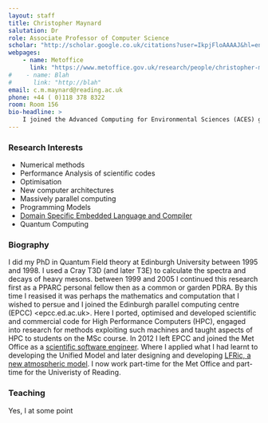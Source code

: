 ```yaml
---
layout: staff
title: Christopher Maynard
salutation: Dr
role: Associate Professor of Computer Science
scholar: "http://scholar.google.co.uk/citations?user=IkpjFloAAAAJ&hl=en"
webpages:
    - name: Metoffice
      link: "https://www.metoffice.gov.uk/research/people/christopher-maynard"
#    - name: Blah
#      link: "http://blah"
email: c.m.maynard@reading.ac.uk
phone: +44 ( 0)118 378 8322
room: Room 156
bio-headline: >
    I joined the Advanced Computing for Environmental Sciences (ACES) group in the department of Computer Science at the Unversity of Reading in January 2018.
---
```


### Research Interests
* Numerical methods
* Performance Analysis of scientific codes
* Optimisation
* New computer architectures
* Massively parallel computing
* Programming Models
* [Domain Specific Embedded Language and Compiler](/projects/LFRic.html)
* Quantum Computing

### Biography

I did my PhD in Quantum Field theory at Edinburgh University between
1995 and 1998. I used a Cray T3D (and later T3E) to calculate the
spectra and decays of heavy mesons.  between 1999 and 2005 I continued
this research first as a PPARC personal fellow then as a common or
garden PDRA. By this time I reasised it was perhaps the mathematics
and computation that I wished to persue and I joined the Edinburgh
parallel computing centre (EPCC) <epcc.ed.ac.uk>. Here I ported,
optimised and developed scientific and commercial code for High
Performance Computers (HPC), engaged into research for methods
exploiting such machines and taught aspects of HPC to students on the
MSc course.  In 2012 I left EPCC and joined the Met Office as a
<a href="http://www.metoffice.gov.uk/research/people/christopher-maynard">scientific software engineer</a>.
Where I applied what I had learnt to developing the Unified Model and later
designing and developing <a
href="https://www.metoffice.gov.uk/research/modelling-systems/lfric">LFRic,
a new atmospheric model</a>. I now work part-time for the Met Office and part-time for the Univeristy of Reading.

### Teaching

Yes, I at some point
